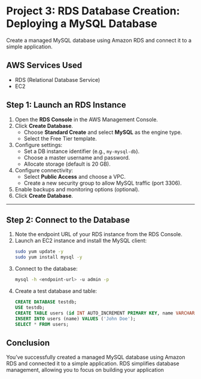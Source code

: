 # Project 3: RDS Database Creation: Deploying a MySQL Database


Create a managed MySQL database using Amazon RDS and connect it to a simple application.

## **AWS Services Used**
- RDS (Relational Database Service)
- EC2


## **Step 1: Launch an RDS Instance**
1. Open the **RDS Console** in the AWS Management Console.
2. Click **Create Database**.
   - Choose **Standard Create** and select **MySQL** as the engine type.
   - Select the Free Tier template.
3. Configure settings:
   - Set a DB instance identifier (e.g., `my-mysql-db`).
   - Choose a master username and password.
   - Allocate storage (default is 20 GB).
4. Configure connectivity:
   - Select **Public Access** and choose a VPC.
   - Create a new security group to allow MySQL traffic (port 3306).
5. Enable backups and monitoring options (optional).
6. Click **Create Database**.

---

## **Step 2: Connect to the Database**
1. Note the endpoint URL of your RDS instance from the RDS Console.
2. Launch an EC2 instance and install the MySQL client:
   ```bash
   sudo yum update -y
   sudo yum install mysql -y
3. Connect to the database:
   ```bash
   mysql -h <endpoint-url> -u admin -p
4. Create a test database and table:
   ```sql
   CREATE DATABASE testdb;
   USE testdb;
   CREATE TABLE users (id INT AUTO_INCREMENT PRIMARY KEY, name VARCHAR(255));
   INSERT INTO users (name) VALUES ('John Doe');
   SELECT * FROM users;


## Conclusion
You’ve successfully created a managed MySQL database using Amazon RDS and connected it to a simple application. RDS simplifies database management, allowing you to focus on building your application
